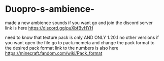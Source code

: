 # Duopro-s-ambience-
made a new ambience sounds if you want go and join the discord server link is here https://discord.gg/puXbfBvHYH

need to know that texture pack is only AND ONLY 1.20.1 no other versions if you want open the file go to pack.mcmeta and change the pack format to the desired pack format link to the numbers is also here https://minecraft.fandom.com/wiki/Pack_format 
